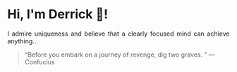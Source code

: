 # Hi, I'm Derrick 👋!
<p align="justify">I admire uniqueness and believe that a clearly focused mind can achieve anything...</p> 
<!-- #quote-start -->
<blockquote>&ldquo;Before you embark on a journey of revenge, dig two graves. &rdquo; &mdash; <footer>Confucius</footer></blockquote>
<!-- #quote-end -->
